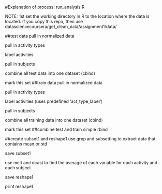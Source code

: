 #Explanation of process: run\_analysis.R

NOTE: 1st set the working directory in R to the location where the data is located. If you copy this repo, then use datasciencecoursera/get\_clean\_data/assignment1/data/

##test data
pull in normalized data

pull in activity types

label activities

pull in subjects

combine all test data into one dataset (cbind)

mark this set 
##train data
pull in normalized data

pull in activity types

label activities (uses predefined 'act\_type\_label')

pull in subjects

combine all training data into one dataset (cbind)

mark this set
##combine test and train
simple rbind

##create subset1 and reshape1
use grep and subsetting to extract data that contains mean or std 

save subset1 

use melt and dcast to find the average of each variable for each activity and each subject 

save reshape1

print reshape1
